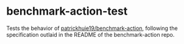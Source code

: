 # benchmark-action-test

Tests the behavior of [patrickhuie19/benchmark-action](https://github.com/patrickhuie19/benchmark-action), following the specification outlaid in the README of the benchmark-action repo. 